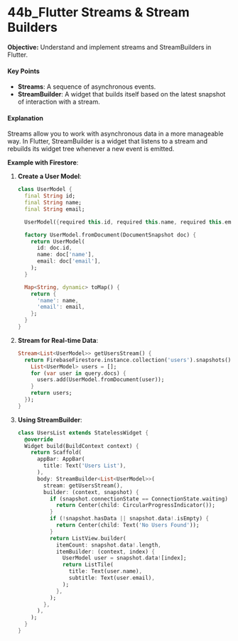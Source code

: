 # 44b_Flutter Streams & Stream Builders

**Objective:** Understand and implement streams and StreamBuilders in Flutter.

#### Key Points

- **Streams**: A sequence of asynchronous events.
- **StreamBuilder**: A widget that builds itself based on the latest snapshot of interaction with a stream.

#### Explanation

Streams allow you to work with asynchronous data in a more manageable way. In Flutter, StreamBuilder is a widget that listens to a stream and rebuilds its widget tree whenever a new event is emitted.

**Example with Firestore**:

1. **Create a User Model**:

   ```dart
   class UserModel {
     final String id;
     final String name;
     final String email;

     UserModel({required this.id, required this.name, required this.email});

     factory UserModel.fromDocument(DocumentSnapshot doc) {
       return UserModel(
         id: doc.id,
         name: doc['name'],
         email: doc['email'],
       );
     }

     Map<String, dynamic> toMap() {
       return {
         'name': name,
         'email': email,
       };
     }
   }
   ```

2. **Stream for Real-time Data**:

   ```dart
   Stream<List<UserModel>> getUsersStream() {
     return FirebaseFirestore.instance.collection('users').snapshots().map((QuerySnapshot query) {
       List<UserModel> users = [];
       for (var user in query.docs) {
         users.add(UserModel.fromDocument(user));
       }
       return users;
     });
   }
   ```

3. **Using StreamBuilder**:

   ```dart
   class UsersList extends StatelessWidget {
     @override
     Widget build(BuildContext context) {
       return Scaffold(
         appBar: AppBar(
           title: Text('Users List'),
         ),
         body: StreamBuilder<List<UserModel>>(
           stream: getUsersStream(),
           builder: (context, snapshot) {
             if (snapshot.connectionState == ConnectionState.waiting) {
               return Center(child: CircularProgressIndicator());
             }
             if (!snapshot.hasData || snapshot.data!.isEmpty) {
               return Center(child: Text('No Users Found'));
             }
             return ListView.builder(
               itemCount: snapshot.data!.length,
               itemBuilder: (context, index) {
                 UserModel user = snapshot.data![index];
                 return ListTile(
                   title: Text(user.name),
                   subtitle: Text(user.email),
                 );
               },
             );
           },
         ),
       );
     }
   }
   ```
